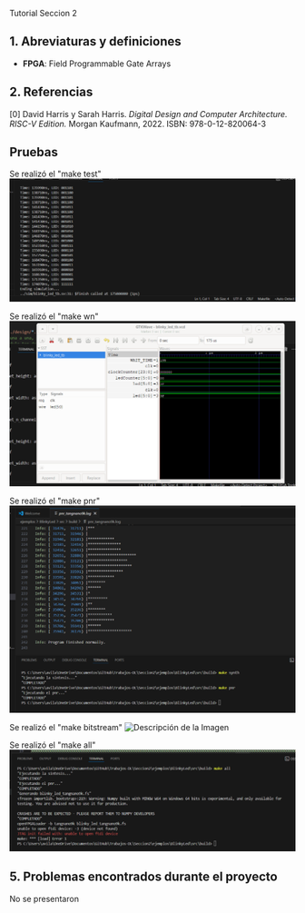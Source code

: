  Tutorial Seccion 2

## 1. Abreviaturas y definiciones
- **FPGA**: Field Programmable Gate Arrays

## 2. Referencias
[0] David Harris y Sarah Harris. *Digital Design and Computer Architecture. RISC-V Edition.* Morgan Kaufmann, 2022. ISBN: 978-0-12-820064-3

## Pruebas
Se realizó el "make test"
![Descripción de la Imagen](Imagenes/test.png)

Se realizó el "make wn"
![Descripción de la Imagen](Imagenes/wn.png)

Se realizó el "make pnr"
![Descripción de la Imagen](Imagenes/pnr.png)


Se realizó el "make bitstream"
![Descripción de la Imagen](Imagenes/bistream.png)

Se realizó el "make all"
![Descripción de la Imagen](Imagenes/all{.png)





## 5. Problemas encontrados durante el proyecto
No se presentaron